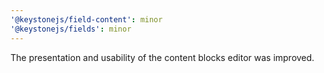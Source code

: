 ```yaml
---
'@keystonejs/field-content': minor
'@keystonejs/fields': minor
---
```


The presentation and usability of the content blocks editor was improved.
